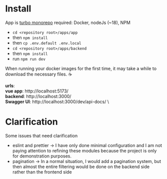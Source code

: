 # Install

App is [turbo monorepo](https://github.com/vercel/turbo) required: Docker, nodeJs (~18), NPM

- `cd <repository root>/apps/app`
- then `npm install`
- then `cp .env.default .env.local`
- `cd <repository root>/apps/backend`
- then `npm install`
- run `npm run dev`

When running your docker images for the first time, it may take a while to download the necessary files. ☕

**urls**: \
**vue app**: http://localhost:5173/ \
**backend**: http://localhost:3000/ \
**Swagger UI**: http://localhost:3000/dev/api-docs/ \

# Clarification

Some issues that need clarification

- eslint and prettier -> I have only done minimal configuration and I am not paying attention to refining these modules because the project is only for demonstration purposes.
- pagination -> In a normal situation, I would add a pagination system, but then almost the entire filtering would be done on the backend side rather than the frontend side
